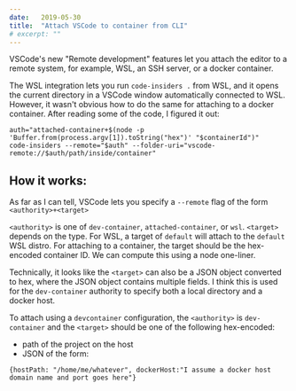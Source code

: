 ```yaml
---
date:   2019-05-30
title:  "Attach VSCode to container from CLI"
# excerpt: ""
---
```


VSCode's new "Remote development" features let you attach the editor to a remote system, for example, WSL, an SSH server, or a docker container.

The WSL integration lets you run `code-insiders .` from WSL, and it opens the current directory in a VSCode window automatically connected to WSL.  However, it wasn't obvious how to do the same for attaching to a docker container.  After reading some of the code, I figured it out:

```
auth="attached-container+$(node -p 'Buffer.from(process.argv[1]).toString("hex")' "$containerId")"
code-insiders --remote="$auth" --folder-uri="vscode-remote://$auth/path/inside/container"
```

## How it works:

As far as I can tell, VSCode lets you specify a `--remote` flag of the form `<authority>+<target>`

`<authority>` is one of `dev-container`, `attached-container`, or `wsl`.
`<target>` depends on the type.  For WSL, a target of `default` will attach to the `default` WSL distro.
For attaching to a container, the target should be the hex-encoded container ID.  We can compute this using a node one-liner.

Technically, it looks like the `<target>` can also be a JSON object converted to hex, where the JSON object contains multiple fields.  I think this is used for the `dev-container` authority to specify both a local directory and a docker host.

To attach using a `devcontainer` configuration, the `<authority>` is `dev-container` and the `<target>` should be one of the following hex-encoded:
* path of the project on the host
* JSON of the form:

```
{hostPath: "/home/me/whatever", dockerHost:"I assume a docker host domain name and port goes here"}
```
